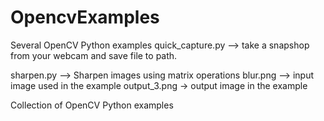 # OpencvExamples
Several OpenCV Python examples
quick_capture.py --> take a snapshop from your webcam and save file to path.

sharpen.py --> Sharpen images using matrix operations
blur.png --> input image used in the example
output_3.png -> output image in the example

Collection of OpenCV Python examples

